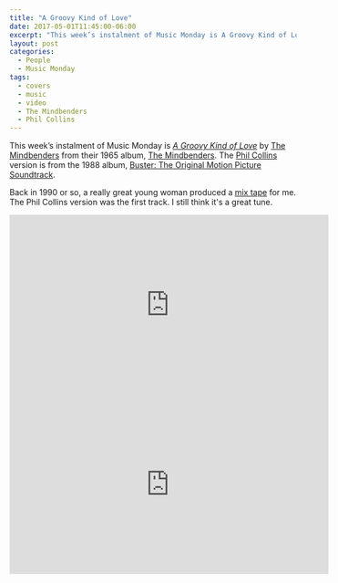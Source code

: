 ```yaml
---
title: "A Groovy Kind of Love"
date: 2017-05-01T11:45:00-06:00
excerpt: "This week’s instalment of Music Monday is A Groovy Kind of Love. The 1965 The Mindbenders original and a 1988 cover by Phil Collins."
layout: post
categories:
  - People
  - Music Monday
tags:
  - covers
  - music
  - video
  - The Mindbenders
  - Phil Collins
---
```

This week’s instalment of Music Monday is [_A Groovy Kind of Love_](https://en.wikipedia.org/wiki/A_Groovy_Kind_of_Love) by [The Mindbenders](https://en.wikipedia.org/wiki/The_Mindbenders) from their 1965 album, [The Mindbenders](https://en.wikipedia.org/wiki/A_Groovy_Kind_of_Love#The_Mindbenders_version). The [Phil Collins](http://philcollins.co.uk/) version is from the 1988 album, [Buster: The Original Motion Picture Soundtrack](https://en.wikipedia.org/wiki/Buster_(soundtrack)).

Back in 1990 or so, a really great young woman produced a [mix tape](https://en.wikipedia.org/wiki/Mixtape) for me. The Phil Collins version was the first track. I still think it's a great tune.

<div class="video-container">
  <iframe width="560" height="315" src="https://www.youtube.com/embed/ddcIunulJi4" frameborder="0" allowfullscreen></iframe>
</div>

<div class="video-container">
  <iframe width="560" height="315" src="https://www.youtube.com/embed/HsC_SARyPzk" frameborder="0" allowfullscreen></iframe>
</div>
